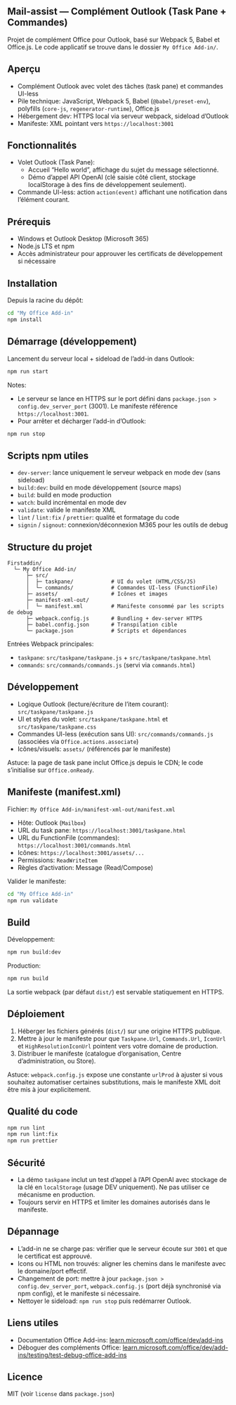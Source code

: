 ## Mail-assist — Complément Outlook (Task Pane + Commandes)

Projet de complément Office pour Outlook, basé sur Webpack 5, Babel et Office.js. Le code applicatif se trouve dans le dossier `My Office Add-in/`.

## Aperçu

- Complément Outlook avec volet des tâches (task pane) et commandes UI-less
- Pile technique: JavaScript, Webpack 5, Babel (`@babel/preset-env`), polyfills (`core-js`, `regenerator-runtime`), Office.js
- Hébergement dev: HTTPS local via serveur webpack, sideload d’Outlook
- Manifeste: XML pointant vers `https://localhost:3001`

## Fonctionnalités

- Volet Outlook (Task Pane):
  - Accueil “Hello world”, affichage du sujet du message sélectionné.
  - Démo d’appel API OpenAI (clé saisie côté client, stockage localStorage à des fins de développement seulement).
- Commande UI-less: action `action(event)` affichant une notification dans l’élément courant.

## Prérequis

- Windows et Outlook Desktop (Microsoft 365)
- Node.js LTS et npm
- Accès administrateur pour approuver les certificats de développement si nécessaire

## Installation

Depuis la racine du dépôt:

```bash
cd "My Office Add-in"
npm install
```

## Démarrage (développement)

Lancement du serveur local + sideload de l’add-in dans Outlook:

```bash
npm run start
```

Notes:

- Le serveur se lance en HTTPS sur le port défini dans `package.json > config.dev_server_port` (3001). Le manifeste référence `https://localhost:3001`.
- Pour arrêter et décharger l’add-in d’Outlook:

```bash
npm run stop
```

## Scripts npm utiles

- `dev-server`: lance uniquement le serveur webpack en mode dev (sans sideload)
- `build:dev`: build en mode développement (source maps)
- `build`: build en mode production
- `watch`: build incrémental en mode dev
- `validate`: valide le manifeste XML
- `lint` / `lint:fix` / `prettier`: qualité et formatage du code
- `signin` / `signout`: connexion/déconnexion M365 pour les outils de debug

## Structure du projet

```
Firstaddin/
  └─ My Office Add-in/
      ├─ src/
      │  ├─ taskpane/            # UI du volet (HTML/CSS/JS)
      │  └─ commands/            # Commandes UI-less (FunctionFile)
      ├─ assets/                 # Icônes et images
      ├─ manifest-xml-out/
      │  └─ manifest.xml         # Manifeste consommé par les scripts de debug
      ├─ webpack.config.js       # Bundling + dev-server HTTPS
      ├─ babel.config.json       # Transpilation cible
      └─ package.json            # Scripts et dépendances
```

Entrées Webpack principales:

- `taskpane`: `src/taskpane/taskpane.js` + `src/taskpane/taskpane.html`
- `commands`: `src/commands/commands.js` (servi via `commands.html`)

## Développement

- Logique Outlook (lecture/écriture de l’item courant): `src/taskpane/taskpane.js`
- UI et styles du volet: `src/taskpane/taskpane.html` et `src/taskpane/taskpane.css`
- Commandes UI-less (exécution sans UI): `src/commands/commands.js` (associées via `Office.actions.associate`)
- Icônes/visuels: `assets/` (référencés par le manifeste)

Astuce: la page de task pane inclut Office.js depuis le CDN; le code s’initialise sur `Office.onReady`.

## Manifeste (manifest.xml)

Fichier: `My Office Add-in/manifest-xml-out/manifest.xml`

- Hôte: Outlook (`Mailbox`)
- URL du task pane: `https://localhost:3001/taskpane.html`
- URL du FunctionFile (commandes): `https://localhost:3001/commands.html`
- Icônes: `https://localhost:3001/assets/...`
- Permissions: `ReadWriteItem`
- Règles d’activation: Message (Read/Compose)

Valider le manifeste:

```bash
cd "My Office Add-in"
npm run validate
```

## Build

Développement:

```bash
npm run build:dev
```

Production:

```bash
npm run build
```

La sortie webpack (par défaut `dist/`) est servable statiquement en HTTPS.

## Déploiement

1. Héberger les fichiers générés (`dist/`) sur une origine HTTPS publique.
2. Mettre à jour le manifeste pour que `Taskpane.Url`, `Commands.Url`, `IconUrl` et `HighResolutionIconUrl` pointent vers votre domaine de production.
3. Distribuer le manifeste (catalogue d’organisation, Centre d’administration, ou Store).

Astuce: `webpack.config.js` expose une constante `urlProd` à ajuster si vous souhaitez automatiser certaines substitutions, mais le manifeste XML doit être mis à jour explicitement.

## Qualité du code

```bash
npm run lint
npm run lint:fix
npm run prettier
```

## Sécurité

- La démo `taskpane` inclut un test d’appel à l’API OpenAI avec stockage de la clé en `localStorage` (usage DEV uniquement). Ne pas utiliser ce mécanisme en production.
- Toujours servir en HTTPS et limiter les domaines autorisés dans le manifeste.

## Dépannage

- L’add-in ne se charge pas: vérifier que le serveur écoute sur `3001` et que le certificat est approuvé.
- Icons ou HTML non trouvés: aligner les chemins dans le manifeste avec le domaine/port effectif.
- Changement de port: mettre à jour `package.json > config.dev_server_port`, `webpack.config.js` (port déjà synchronisé via npm config), et le manifeste si nécessaire.
- Nettoyer le sideload: `npm run stop` puis redémarrer Outlook.

## Liens utiles

- Documentation Office Add-ins: [learn.microsoft.com/office/dev/add-ins](https://learn.microsoft.com/office/dev/add-ins/)
- Déboguer des compléments Office: [learn.microsoft.com/office/dev/add-ins/testing/test-debug-office-add-ins](https://learn.microsoft.com/office/dev/add-ins/testing/test-debug-office-add-ins)

## Licence

MIT (voir `license` dans `package.json`)

